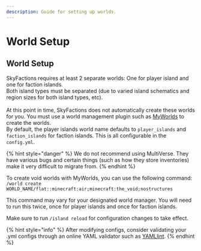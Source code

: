 ```yaml
---
description: Guide for setting up worlds.
---
```


# World Setup

## World Setup

SkyFactions requires at least 2 separate worlds: One for player island and one for faction islands.\
Both island types must be separated (due to varied island schematics and region sizes for both island types, etc).\
\
At this point in time, SkyFactions does not automatically create these worlds for you. You must use a world management plugin such as [MyWorlds](https://www.spigotmc.org/resources/myworlds.39594/) to create the worlds.\
By default, the player islands world name defaults to `player_islands` and `faction_islands` for faction islands. This is all configurable in the `config.yml`.

{% hint style="danger" %}
We do not recommend using MultiVerse. They have various bugs and certain things (such as how they store inventories) make it very difficult to migrate from.
{% endhint %}

To create void worlds with MyWorlds, you can use the following command:\
`/world create WORLD_NAME/flat::minecraft:air;minecraft:the_void;nostructures`

This command may vary for your designated world manager. You will need to run this twice, once for player islands and once for faction islands.

Make sure to run `/island reload` for configuration changes to take effect.

{% hint style="info" %}
After modifying configs, consider validating your .yml configs through an online YAML validator such as [YAMLlint](https://www.yamllint.com/).
{% endhint %}
